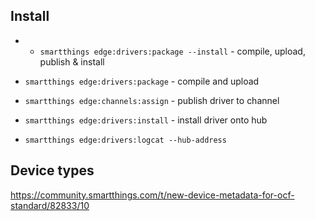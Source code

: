 ## Install

- - `smartthings edge:drivers:package --install` - compile, upload, publish & install

- `smartthings edge:drivers:package` - compile and upload
- `smartthings edge:channels:assign` - publish driver to channel
- `smartthings edge:drivers:install` - install driver onto hub
- `smartthings edge:drivers:logcat --hub-address `

## Device types

https://community.smartthings.com/t/new-device-metadata-for-ocf-standard/82833/10
